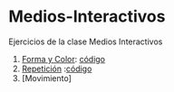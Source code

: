 # Medios-Interactivos
Ejercicios de la clase Medios Interactivos
1. [Forma y Color](https://mariaaagudelo.github.io/Medios-Interactivos/Kandinsky__EJ_1_AGUDELO/): [código](https://github.com/mariaaagudelo/Medios-Interactivos/blob/master/Kandinsky__EJ_1_AGUDELO/Kandinsky__EJ_1_AGUDELO.js)
2. [Repetición](https://mariaaagudelo.github.io/Medios-Interactivos/anni_albers__EJ2__AGUDELO/) :[código](https://github.com/mariaaagudelo/Medios-Interactivos/blob/master/anni_albers__EJ2__AGUDELO/anni_albers__EJ2__AGUDELO.js)
3. [Movimiento]
